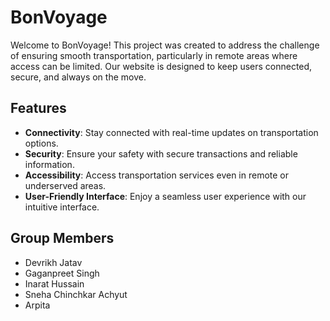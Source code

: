 # BonVoyage

Welcome to BonVoyage! This project was created to address the challenge of ensuring smooth transportation, particularly in remote areas where access can be limited. Our website is designed to keep users connected, secure, and always on the move.

## Features
- **Connectivity**: Stay connected with real-time updates on transportation options.
- **Security**: Ensure your safety with secure transactions and reliable information.
- **Accessibility**: Access transportation services even in remote or underserved areas.
- **User-Friendly Interface**: Enjoy a seamless user experience with our intuitive interface.

## Group Members
- Devrikh Jatav
- Gaganpreet Singh
- Inarat Hussain
- Sneha Chinchkar Achyut
- Arpita

